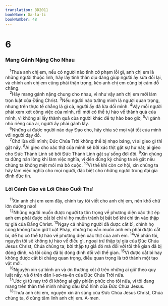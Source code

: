 ```yaml
---
translation: BD2011
bookName: Ga-la-ti 
bookNumber: 48
---
```


<div class="title"><h1>6</h1><h3>Mang Gánh Nặng Cho Nhau</h3></div>
<span class="verse ga_6_1"> <sup>1</sup>Thưa anh chị em, nếu có người nào tình cờ phạm lỗi gì, anh chị em là những người thuộc linh, hãy lấy tinh thần dịu dàng giúp người ấy sửa đổi lại, và chính anh chị em cũng phải thận trọng, kẻo anh chị em cũng bị cám dỗ chăng.<br/></span>
<span class="verse ga_6_2"> <sup>2</sup>Hãy mang gánh nặng chung cho nhau, vì như vậy anh chị em mới làm trọn luật của Ðấng Christ. </span>
<span class="verse ga_6_3"><sup>3</sup>Nếu người nào tưởng mình là người quan trọng, nhưng trên thực tế chẳng là gì cả, người ấy đã lừa dối mình. </span>
<span class="verse ga_6_4"><sup>4</sup>Vậy mỗi người phải xem xét công việc của mình, rồi mới có thể tự hào về thành quả của mình, vì không ai lấy thành quả của người khác để tự hào bao giờ, </span>
<span class="verse ga_6_5"><sup>5</sup>vì gánh nhỏ riêng của ai, người ấy phải gánh lấy.<br/></span>
<span class="verse ga_6_6"> <sup>6</sup>Những ai được người nào dạy Ðạo cho, hãy chia sẻ mọi vật tốt của mình với người dạy đó.<br/></span>
<span class="verse ga_6_7"> <sup>7</sup>Chớ lừa dối mình; Ðức Chúa Trời không thể bị nhạo báng, vì ai gieo gì thì gặt nấy. </span>
<span class="verse ga_6_8"><sup>8</sup>Ai gieo cho xác thịt của mình sẽ bởi xác thịt gặt sự hư nát; ai gieo cho Ðức Thánh Linh sẽ bởi Ðức Thánh Linh gặt sự sống đời đời. </span>
<span class="verse ga_6_9"><sup>9</sup>Xin chúng ta đừng nản lòng khi làm việc nghĩa, vì đến đúng kỳ chúng ta sẽ gặt nếu chúng ta không mệt mỏi mà bỏ cuộc. </span>
<span class="verse ga_6_10"><sup>10</sup>Vì thế khi còn cơ hội, xin chúng ta hãy làm việc nghĩa cho mọi người, đặc biệt cho những người trong đại gia đình đức tin.<br/></span>
<div class="title"><h3>Lời Cảnh Cáo và Lời Chào Cuối Thư</h3></div>
<span class="verse ga_6_11"> <sup>11</sup>Xin anh chị em xem đây, chính tay tôi viết cho anh chị em, nên khổ chữ lớn dường nào!<br/></span>
<span class="verse ga_6_12"> <sup>12</sup>Những người muốn được người ta tôn trọng về phương diện xác thịt ép anh em phải được cắt bì chỉ vì họ muốn tránh bị bắt bớ khi chỉ tin vào thập tự giá của Ðấng Christ. </span>
<span class="verse ga_6_13"><sup>13</sup>Ngay cả những người đã được cắt bì, chính họ cũng không tuân giữ Luật Pháp, nhưng họ vẫn muốn anh em phải được cắt bì, để họ có thể tự hào về phương diện xác thịt của anh em. </span>
<span class="verse ga_6_14"><sup>14</sup>Về phần tôi, nguyện tôi sẽ không tự hào về điều gì, ngoại trừ thập tự giá của Ðức Chúa Jesus Christ, Chúa chúng ta; bởi thập tự giá đó mà đối với tôi thế gian đã bị đóng đinh, và tôi cũng đã bị đóng đinh đối với thế gian. </span>
<span class="verse ga_6_15"><sup>15</sup>Vì được cắt bì hay không được cắt bì chẳng quan trọng, điều quan trọng là trở thành một tạo vật mới.<br/></span>
<span class="verse ga_6_16"> <sup>16</sup>Nguyện xin sự bình an và ơn thương xót ở trên những ai giữ theo quy luật nầy, và ở trên dân I-sơ-ra-ên của Ðức Chúa Trời nữa.<br/></span>
<span class="verse ga_6_17"> <sup>17</sup>Ước gì từ nay trở đi không ai gây phiền phức cho tôi nữa, vì tôi đang mang trên thân thể mình những dấu khổ hình của Ðức Chúa Jesus.<br/></span>
<span class="verse ga_6_18"> <sup>18</sup>Thưa anh chị em, nguyện xin ân sủng của Ðức Chúa Jesus Christ, Chúa chúng ta, ở cùng tâm linh anh chị em. A-men.<br/></span>
